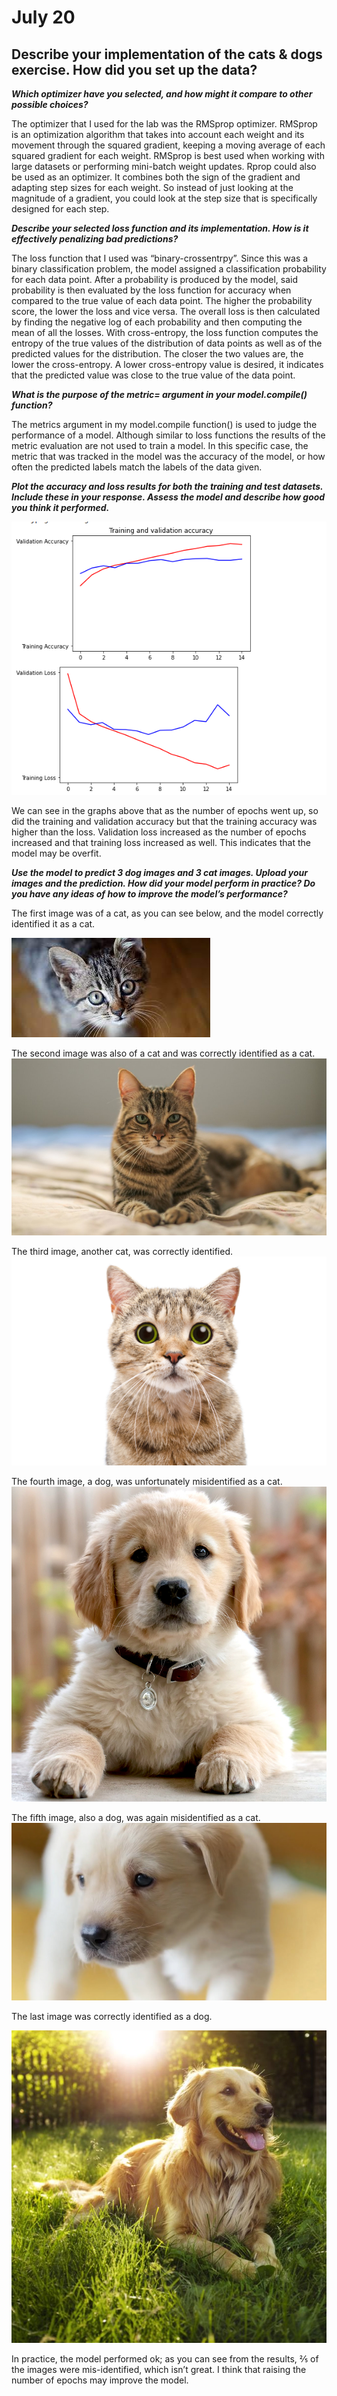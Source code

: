 # July 20

## Describe your implementation of the cats & dogs exercise. How did you set up the data?
***Which optimizer have you selected, and how might it compare to other possible choices?***

The optimizer that I used for the lab was the RMSprop optimizer. RMSprop is an optimization algorithm that takes into account each weight and its movement through the squared gradient, keeping a moving average of each squared gradient for each weight. RMSprop is best used when working with large datasets or performing mini-batch weight updates. Rprop could also be used as an optimizer. It combines both the sign of the gradient and adapting step sizes for each weight. So instead of just looking at the magnitude of a gradient, you could look at the step size that is specifically designed for each step.

***Describe your selected loss function and its implementation. How is it effectively penalizing bad predictions?***

The loss function that I used was “binary-crossentrpy”.  Since this was a binary classification problem, the model assigned a classification probability for each data point. After a probability is produced by the model, said probability is then evaluated by the loss function for accuracy when compared to the true value of each data point. The higher the probability score, the lower the loss and vice versa. The overall loss is then calculated by finding the negative log of each probability and then computing the mean of all the losses. With cross-entropy, the loss function computes the entropy of the true values of the distribution of data points as well as of the predicted values for the distribution. The closer the two values are, the lower the cross-entropy. A lower cross-entropy value is desired, it indicates that the predicted value was close to the true value of the data point.

***What is the purpose of the metric= argument in your model.compile() function?***

The metrics argument in my model.compile function() is used to judge the performance of a model. Although similar to loss functions the results of the metric evaluation are not used to train a model. In this specific case, the metric that was tracked in the model was the accuracy of the model, or how often the predicted labels match the labels of the data given.


***Plot the accuracy and loss results for both the training and test datasets. Include these in your response. Assess the model and describe how good you think it performed.***

![](july20.png)

We can see in the graphs above that as the number of epochs went up, so did the training and validation accuracy but that the training accuracy was higher than the loss. Validation loss increased as the number of epochs increased and that training loss increased as well. This indicates that the model may be overfit. 

***Use the model to predict 3 dog images and 3 cat images. Upload your images and the prediction. How did your model perform in practice? Do you have any ideas of how to improve the model’s performance?***

The first image was of a cat, as you can see below, and the model correctly identified it as a cat.

![](cat.jpeg)

The second image was also of a cat and was correctly identified as a cat.
![](cat2.jpeg)

The third image, another cat, was correctly identified.
![](cat3.jpeg)

The fourth image, a dog, was unfortunately misidentified as a cat.
![](golder-retriever-puppy.jpeg)

The fifth image, also a dog, was again misidentified as a cat.
![](maxresdefault.jpeg)

The last image was correctly identified as a dog.

![](retriever.jpeg)

In practice, the model performed ok; as you can see from the results, ⅖ of the images were mis-identified, which isn’t great. I think that raising the number of epochs may improve the model. 
